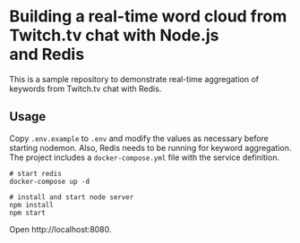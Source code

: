 # Building a real-time word cloud from Twitch.tv chat with Node.js and Redis

This is a sample repository to demonstrate real-time aggregation of keywords 
from Twitch.tv chat with Redis.

## Usage
Copy `.env.example` to `.env` and modify the values as necessary before starting 
nodemon. Also, Redis needs to be running for keyword aggregation. The project
includes a `docker-compose.yml` file with the service definition.

```
# start redis
docker-compose up -d

# install and start node server
npm install
npm start
```

Open http://localhost:8080.
